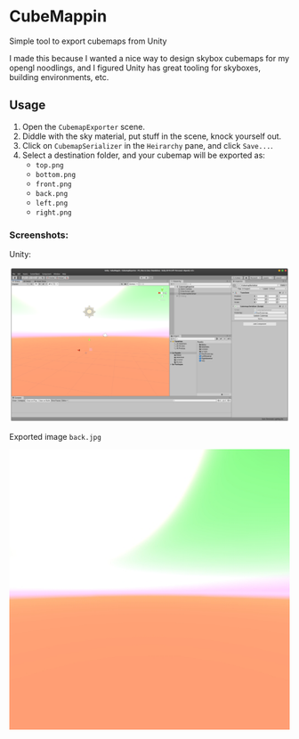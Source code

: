 # CubeMappin
Simple tool to export cubemaps from Unity

I made this because I wanted a nice way to design skybox cubemaps for my opengl noodlings, and I figured Unity has great tooling for skyboxes, building environments, etc.

## Usage

1) Open the `CubemapExporter` scene.
2) Diddle with the sky material, put stuff in the scene, knock yourself out.
3) Click on `CubemapSerializer` in the `Heirarchy` pane, and click `Save...`.
4) Select a destination folder, and your cubemap will be exported as:
    - `top.png`
    - `bottom.png`
    - `front.png`
    - `back.png`
    - `left.png`
    - `right.png`

### Screenshots:

Unity:

![Image of Unity Editor](README_assets/unity.png)

Exported image `back.jpg`

![Sample of back.png](README_assets/back.jpg)